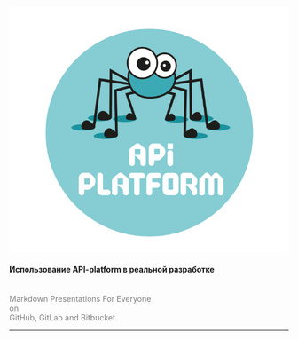 ![LOGO](https://github.com/remedge/symfoniacs-pitch/blob/master/img/api-platform-logo.svg)

#### Использование API-platform в реальной разработке
<br>
<span style="color:gray">Markdown Presentations For Everyone</span>
<br>
<span style="color:gray">on</span>
<br>
<span style="color:gray">GitHub, GitLab and Bitbucket</span>

---